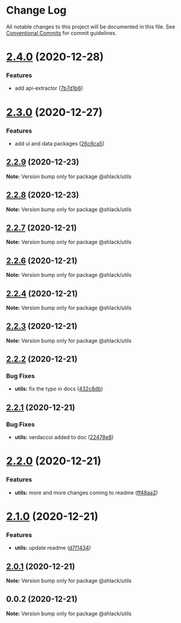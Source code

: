 # Change Log

All notable changes to this project will be documented in this file.
See [Conventional Commits](https://conventionalcommits.org) for commit guidelines.

# [2.4.0](https://github.com/bgorkem/js-ts-monorepos/compare/v2.3.0...v2.4.0) (2020-12-28)


### Features

* add api-extractor ([7b7d1b6](https://github.com/bgorkem/js-ts-monorepos/commit/7b7d1b6aef9690b10fbb5cf53cef1d6e2180101c))





# [2.3.0](https://github.com/bgorkem/js-ts-monorepos/compare/v2.2.9...v2.3.0) (2020-12-27)


### Features

* add ui and data packages ([26c6ca5](https://github.com/bgorkem/js-ts-monorepos/commit/26c6ca5a0ea2f4cbef75b32426123cb720eda032))





## [2.2.9](https://github.com/bgorkem/js-ts-monorepos/compare/v2.2.8...v2.2.9) (2020-12-23)

**Note:** Version bump only for package @shlack/utils





## [2.2.8](https://github.com/bgorkem/js-ts-monorepos/compare/v2.2.7...v2.2.8) (2020-12-23)

**Note:** Version bump only for package @shlack/utils





## [2.2.7](https://github.com/bgorkem/js-ts-monorepos/compare/v2.2.6...v2.2.7) (2020-12-21)

**Note:** Version bump only for package @shlack/utils





## [2.2.6](https://github.com/bgorkem/js-ts-monorepos/compare/v2.2.5...v2.2.6) (2020-12-21)

**Note:** Version bump only for package @shlack/utils





## [2.2.4](https://github.com/bgorkem/js-ts-monorepos/compare/v2.2.3...v2.2.4) (2020-12-21)

**Note:** Version bump only for package @shlack/utils





## [2.2.3](https://github.com/bgorkem/js-ts-monorepos/compare/v2.2.2...v2.2.3) (2020-12-21)

**Note:** Version bump only for package @shlack/utils





## [2.2.2](https://github.com/bgorkem/js-ts-monorepos/compare/v2.2.1...v2.2.2) (2020-12-21)


### Bug Fixes

* **utils:** fix the typo in docs ([432c8db](https://github.com/bgorkem/js-ts-monorepos/commit/432c8dbf7a7f1cc1974bf22cf61cf0bf8386a784))





## [2.2.1](https://github.com/bgorkem/js-ts-monorepos/compare/v2.2.0...v2.2.1) (2020-12-21)


### Bug Fixes

* **utils:** verdaccoi added to doc ([22478e8](https://github.com/bgorkem/js-ts-monorepos/commit/22478e8550a0cf9ef00afda4a6b50da7b619a216))





# [2.2.0](https://github.com/bgorkem/js-ts-monorepos/compare/v2.1.0...v2.2.0) (2020-12-21)


### Features

* **utils:** more and more changes coming to readme ([ff48aa2](https://github.com/bgorkem/js-ts-monorepos/commit/ff48aa2bb527ccc6c72a0f87cf1049aefde9c1c7))





# [2.1.0](https://github.com/bgorkem/js-ts-monorepos/compare/v2.0.1...v2.1.0) (2020-12-21)


### Features

* **utils:** update readme ([d7f1434](https://github.com/bgorkem/js-ts-monorepos/commit/d7f1434361a630b6095bf1f35816d24b9e0b84b8))





## [2.0.1](https://github.com/bgorkem/js-ts-monorepos/compare/v2.0.0...v2.0.1) (2020-12-21)

**Note:** Version bump only for package @shlack/utils





## 0.0.2 (2020-12-21)

**Note:** Version bump only for package @shlack/utils
